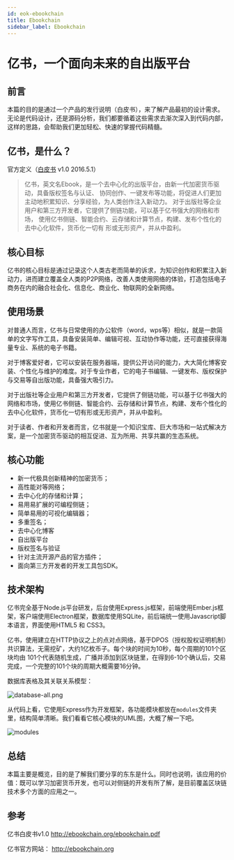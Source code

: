 ```yaml
---
id: eok-ebookchain
title: Ebookchain
sidebar_label: Ebookchain
---
```


# 亿书，一个面向未来的自出版平台


## 前言

本篇的目的是通过一个产品的发行说明（白皮书），来了解产品最初的设计需求。无论是代码设计，还是源码分析，我们都要循着这些需求去渐次深入到代码内部，这样的思路，会帮助我们更加轻松、快速的掌握代码精髓。

## 亿书，是什么？

官方定义（[白皮书][] v1.0 2016.5.1）

> 亿书，英文名Ebook，是一个去中心化的出版平台，由新一代加密货币驱动，具备版权签名与认证、
> 协同创作、一键发布等功能，将促进人们更加主动地积累知识、分享经验，为人类创作注入新动力。
> 对于出版社等企业用户和第三方开发者，它提供了侧链功能，可以基于亿书强大的网络和市场，
> 使用亿书侧链、智能合约、云存储和计算节点，构建、发布个性化的去中心化软件，货币化一切有
> 形或无形资产，并从中盈利。

## 核心目标

亿书的核心目标是通过记录这个人类古老而简单的诉求，为知识创作和积累注入新动力，进而建立覆盖全人类的P2P网络，改善人类使用网络的体验，打造包括电子商务在内的融合社会化、信息化、商业化、物联网的全新网络。

## 使用场景

对普通人而言，亿书与日常使用的办公软件（word，wps等）相似，就是一款简单的文字写作工具，具备安装简单、编辑可视、互动协作等功能，还可直接获得海量专业、系统的电子书籍。

对于博客爱好者，它可以安装在服务器端，提供公开访问的能力，大大简化博客安装、个性化与维护的难度。对于专业作者，它的电子书编辑、一键发布、版权保护与交易等自出版功能，具备强大吸引力。

对于出版社等企业用户和第三方开发者，它提供了侧链功能，可以基于亿书强大的网络和市场，使用亿书侧链、智能合约、云存储和计算节点，构建、发布个性化的去中心化软件，货币化一切有形或无形资产，并从中盈利。

对于读者、作者和开发者而言，亿书就是一个知识宝库、巨大市场和一站式解决方案，是一个加密货币驱动的相互促进、互为所用、共享共赢的生态系统。

## 核心功能

* 新一代极具创新精神的加密货币；
* 高性能对等网络；
* 去中心化的存储和计算；
* 易用易扩展的可编程侧链；
* 简单易用的可视化编辑器；
* 多重签名；
* 去中心化博客
* 自出版平台
* 版权签名与验证
* 针对主流开源产品的官方插件；
* 面向第三方开发者的开发工具包SDK。

## 技术架构

亿书完全基于Node.js平台研发，后台使用Express.js框架，前端使用Ember.js框架，客户端使用Electron框架，数据库使用SQLite，前后端统一使用Javascript脚本语言，界面使用HTML5 和 CSS3。

亿书，使用建立在HTTP协议之上的点对点网络，基于DPOS（授权股权证明机制）共识算法，无需挖矿，大约1亿枚币子。每个块的时间为10秒，每个周期的101个区块均由 101个代表随机生成，广播并添加到区块链里，在得到6-10个确认后，交易完成，一个完整的101个块的周期大概需要16分钟。

数据库表格及其关联关系模型：

![database-all.png][]

从代码上看，它使用Express作为开发框架，各功能模块都放在`modules`文件夹里，结构简单清晰。我们看看它核心模块的UML图，大概了解一下吧。

![modules][]



## 总结

本篇主要是概览，目的是了解我们要分享的东东是什么。同时也说明，该应用的价值：既可以学习加密货币开发，也可以对侧链的开发有所了解，是目前覆盖区块链技术多个方面的应用之一。


## 参考

亿书白皮书v1.0 http://ebookchain.org/ebookchain.pdf

亿书官方网站： http://ebookchain.org

[白皮书]: http://ebookchain.org/ebookchain.pdf
[modules]: /img/ebook/third/modules.png
[database-all.png]: /img/ebook/modules/database/database-all.png
